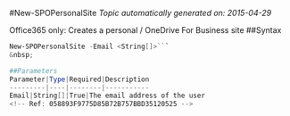 #New-SPOPersonalSite
*Topic automatically generated on: 2015-04-29*

Office365 only: Creates a personal / OneDrive For Business site
##Syntax
```powershell
New-SPOPersonalSite -Email <String[]>```
&nbsp;

##Parameters
Parameter|Type|Required|Description
---------|----|--------|-----------
Email|String[]|True|The email address of the user
<!-- Ref: 058893F9775D85B72B757BBD35120525 -->